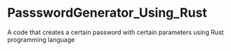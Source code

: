 # PassswordGenerator_Using_Rust
A code that creates a certain password with certain parameters using Rust programming language
